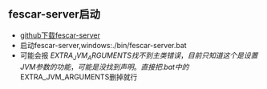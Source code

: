 ## fescar-server启动
- [github下载fescar-server](https://github.com/alibaba/fescar/releases)
- 启动fescar-server,windows:./bin/fescar-server.bat
- 可能会报 $EXTRA_JVM_ARGUMENTS 找不到主类错误，目前只知道这个是设置 JVM参数的功能，可能是没找到声明。直接把.bat中的$EXTRA_JVM_ARGUMENTS删掉就行